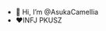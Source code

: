 - 👋 Hi, I’m @AsukaCamellia
- ❤INFJ PKUSZ 
<!---
AsukaCamellia/AsukaCamellia is a ✨ special ✨ repository because its `README.md` (this file) appears on your GitHub profile.
You can click the Preview link to take a look at your changes.
--->
